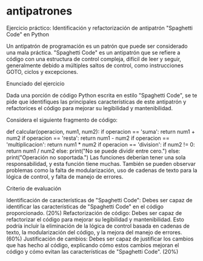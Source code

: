 # antipatrones


Ejercicio práctico: Identificación y refactorización de antipatrón "Spaghetti Code" en Python

Un antipatrón de programación es un patrón que puede ser considerado una mala práctica. "Spaghetti Code" es un antipatrón que se refiere a código con una estructura de control compleja, difícil de leer y seguir, generalmente debido a múltiples saltos de control, como instrucciones GOTO, ciclos y excepciones.

Enunciado del ejercicio

Dada una porción de código Python escrita en estilo "Spaghetti Code", se te pide que identifiques las principales características de este antipatrón y refactorices el código para mejorar su legibilidad y mantenibilidad.

Considera el siguiente fragmento de código:


def calcular(operacion, num1, num2):
    if operacion == 'suma':
        return num1 + num2
    if operacion == 'resta':
        return num1 - num2
    if operacion == 'multiplicacion':
        return num1 * num2
    if operacion == 'division':
        if num2 != 0:
            return num1 / num2
        else:
            print("No se puede dividir entre cero.")
    else:
        print("Operación no soportada.")
Las funciones deberían tener una sola responsabilidad, y esta función tiene muchas. También se pueden observar problemas como la falta de modularización, uso de cadenas de texto para la lógica de control, y falta de manejo de errores.

Criterio de evaluación

Identificación de características de "Spaghetti Code": Debes ser capaz de identificar las características de "Spaghetti Code" en el código proporcionado. (20%)
Refactorización de código: Debes ser capaz de refactorizar el código para mejorar su legibilidad y mantenibilidad. Esto podría incluir la eliminación de la lógica de control basada en cadenas de texto, la modularización del código, y la mejora del manejo de errores. (60%)
Justificación de cambios: Debes ser capaz de justificar los cambios que has hecho al código, explicando cómo estos cambios mejoran el código y cómo evitan las características de "Spaghetti Code". (20%)
